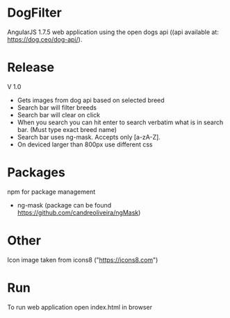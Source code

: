 # DogFilter

AngularJS 1.7.5 web application using the open dogs api ((api available at: https://dog.ceo/dog-api/).

# Release 

V 1.0
+ Gets images from dog api based on selected breed
+ Search bar will filter breeds
+ Search bar will clear on click
+ When you search you can hit enter to search verbatim what is in search bar.  (Must type exact breed name)
+ Search bar uses ng-mask.  Accepts only [a-zA-Z].
+ On deviced larger than 800px use different css

# Packages

npm for package management
+ ng-mask (package can be found https://github.com/candreoliveira/ngMask)

# Other 

Icon image taken from icons8 ("https://icons8.com")

# Run
To run web application open index.html in browser
